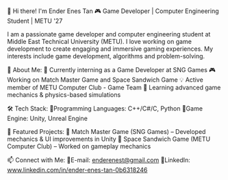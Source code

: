 👋 Hi there! I'm Ender Enes Tan
🎮 Game Developer | Computer Engineering Student | METU '27

I am a passionate game developer and computer engineering student at Middle East Technical University (METU). I love working on game development to create engaging and immersive gaming experiences. My interests include game development, algorithms and problem-solving.

🚀 About Me:
🔭 Currently interning as a Game Developer at SNG Games
🎮 Working on Match Master Game and Space Sandwich Game
💡 Active member of METU Computer Club - Game Team
🌱 Learning advanced game mechanics & physics-based simulations

🛠 Tech Stack:
🔹Programming Languages: C++/C#/C, Python
🔹Game Engine: Unity, Unreal Engine

📌 Featured Projects:
🔹 Match Master Game (SNG Games) – Developed mechanics & UI improvements in Unity
🔹 Space Sandwich Game (METU Computer Club) – Worked on gameplay mechanics

📫 Connect with Me:
🔹E-mail: enderenest@gmail.com
🔹LinkedIn: www.linkedin.com/in/ender-enes-tan-0b6318246



<!---
enderenest/enderenest is a ✨ special ✨ repository because its `README.md` (this file) appears on your GitHub profile.
You can click the Preview link to take a look at your changes.
--->
